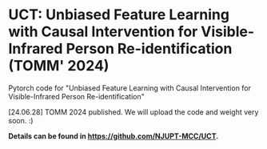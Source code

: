 # UCT: Unbiased Feature Learning with Causal Intervention for Visible-Infrared Person Re-identification (TOMM' 2024)
Pytorch code for "Unbiased Feature Learning with Causal Intervention for Visible-Infrared Person Re-identification"

[24.06.28] TOMM 2024 published. We will upload the code and weight very soon. :)

**Details can be found in https://github.com/NJUPT-MCC/UCT.**

